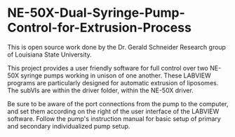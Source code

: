 # NE-50X-Dual-Syringe-Pump-Control-for-Extrusion-Process

This is open source work done by the Dr. Gerald Schneider Research group of Louisiana State University. 

This project provides a user friendly software for full control over two NE-50X syringe pumps working in unison of one another. These LABVIEW programs are particularly designed for automatic extrusion of liposomes. The subVIs are within the driver folder, within the NE-50X driver.

Be sure to be aware of the port connections from the pump to the computer, and set them according on the right of the user interface of the LABVIEW software. Follow the pump's instruction manual for basic setup of primary and secondary individualized pump setup. 
